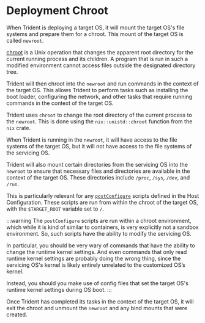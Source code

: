 
# Deployment Chroot

When Trident is deploying a target OS, it will mount the target OS's file
systems and prepare them for a chroot. This mount of the target OS is called
`newroot`.

[chroot](https://www.linux.org/docs/man1/chroot.html) is a Unix operation that
changes the apparent root directory for the current running process and its
children. A program that is run in such a modified environment cannot access
files outside the designated directory tree.

Trident will then chroot into the `newroot` and run commands in the context of
the target OS. This allows Trident to perform tasks such as installing the boot
loader, configuring the network, and other tasks that require running commands
in the context of the target OS.

Trident uses `chroot` to change the root directory of the current
process to the `newroot`. This is done using the `nix::unistd::chroot` function
from the `nix` crate.

When Trident is running in the `newroot`, it will have access to the file
systems of the target OS, but it will not have access to the file systems of the
servicing OS.

Trident will also mount certain directories from the servicing OS into the
`newroot` to ensure that necessary files and directories are available in the
context of the target OS. These directories include `/proc`, `/sys`, `/dev`,
and `/run`.

This is particularly relevant for any
[`postConfigure`](./Script-Hooks.md#post-configure-scripts)
scripts defined in the Host Configuration. These scripts are run from within
the chroot of the target OS, with the `$TARGET_ROOT` variable set to `/`.

:::warning
The `postConfigure` scripts are run within a chroot environment, which while
it is kind of similar to containers, is very explicitly not a sandbox
environment. So, such scripts have the ability to modify the servicing OS.

In particular, you should be very wary of commands that have the ability to
change the runtime kernel settings. And even commands that only read runtime
kernel settings are probably doing the wrong thing, since the servicing OS's
kernel is likely entirely unrelated to the customized OS’s kernel.

Instead, you should you make use of config files that set the target OS's
runtime kernel settings during OS boot.
:::

Once Trident has completed its tasks in the context of the target OS, it will
exit the chroot and unmount the `newroot` and any bind mounts that were created.
